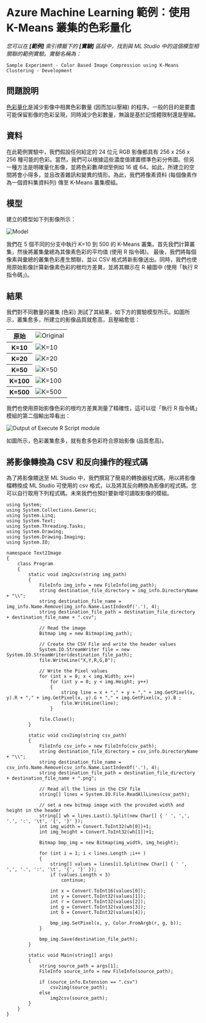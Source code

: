 <properties title="Azure Machine Learning Sample: Color quantization using K-Means clustering" pageTitle="Machine Learning Sample: Color quantization using K-Means clustering | Azure" description="A sample Azure Machine Learning experiment that evaluates using different K-Means clustering values for quantizing a color image." metaKeywords="" services="" solutions="" documentationCenter="" authors="garye" videoId="" scriptId="" />

<tags ms.service="machine-learning" ms.workload="tbd" ms.tgt_pltfrm="na" ms.devlang="na" ms.topic="article" ms.date="01/01/1900" ms.author="garye"></tags>

# Azure Machine Learning 範例：使用 K-Means 叢集的色彩量化

*您可以在 <b>[範例]</b> 索引標籤下的 <b>[實驗]</b> 區段中，找到與 ML Studio 中的這個模型相關聯的範例實驗。實驗名稱為：*

    Sample Experiment - Color Based Image Compression using K-Means Clustering - Development

## 問題說明

[色彩量化][色彩量化]是減少影像中相異色彩數量 (因而加以壓縮) 的程序。一般的目的是要盡可能保留影像的色彩呈現，同時減少色彩數量，無論是基於記憶體限制還是壓縮。

## 資料

在此範例實驗中，我們假設任何給定的 24 位元 RGB 影像都具有 256 x 256 x 256 種可能的色彩。當然，我們可以根據這些濃度值建置標準色彩分佈圖。但另一種方法是明確量化影像，並將色彩數*降低*至例如 16 或 64。如此，所建立的空間將會小得多，並且改善雜訊和變異的情形。為此，我們將像素資料 (每個像素作為一個資料集資料列) 傳至 K-Means 叢集模組。

## 模型

建立的模型如下列影像所示：

![Model][Model]

我們在 5 個不同的分支中執行 K=10 到 500 的 K-Means 叢集。首先我們計算叢集，然後將叢集彙總為其像素色彩的平均值 (使用 R 指令碼)。
最後，我們將每個像素與彙總的叢集色彩產生關聯，並以 CSV 格式將新影像送出。同時，我們也使用原始影像計算新像素色彩的根均方差異，並將其顯示在 R 繪圖中 (使用「執行 R 指令碼」)。

## 結果

我們對不同數量的叢集 (色彩) 測試了其結果，如下方的實驗模型所示。如圖所示，叢集愈多，所建立的影像品質就愈高，且壓縮愈低：


<table>
<tr><th>原始</th>
<td><img alt="Original" src="./media/machine-learning-sample-color-quantization-using-k-means-clustering/image2a.jpg"></td>
</tr>
<tr><th>K=10</th>
<td><img alt="K=10" src="./media/machine-learning-sample-color-quantization-using-k-means-clustering/image2b.png"></td>
</tr>
<tr><th>K=20</th>
<td><img alt="K=20" src="./media/machine-learning-sample-color-quantization-using-k-means-clustering/image2c.png"></td>
</tr>
<tr><th>K=50</th>
<td><img alt="K=50" src="./media/machine-learning-sample-color-quantization-using-k-means-clustering/image2d.png"></td>
</tr>
<tr><th>K=100</th>
<td><img alt="K=100" src="./media/machine-learning-sample-color-quantization-using-k-means-clustering/image2e.png"></td>
</tr>
<tr><th>K=500</th>
<td><img alt="K=500" src="./media/machine-learning-sample-color-quantization-using-k-means-clustering/image2f.png"></td>
</tr>
</table>
我們也使用原始影像色彩的根均方差異測量了精確性，這可以從「執行 R 指令碼」模組的第二個輸出埠看出：

![Output of Execute R Script module][Output of Execute R Script module]

如圖所示，色彩叢集愈多，就有愈多色彩符合原始影像 (品質愈高)。

## 將影像轉換為 CSV 和反向操作的程式碼

為了將影像饋送至 ML Studio 中，我們撰寫了簡易的轉換器程式碼，用以將影像檔轉換成 ML Studio 可使用的 csv 格式，以及將其反向轉換為影像的程式碼。您可以自行取用下列程式碼。未來我們也預計要新增可讀取影像的模組。

    using System;
    using System.Collections.Generic;
    using System.Linq;
    using System.Text;
    using System.Threading.Tasks;
    using System.Drawing;
    using System.Drawing.Imaging;
    using System.IO;
     
    namespace Text2Image
    {
        class Program
        {
            static void img2csv(string img_path)
            {
                FileInfo img_info = new FileInfo(img_path);
                string destination_file_directory = img_info.DirectoryName + "\\";
                string destination_file_name = img_info.Name.Remove(img_info.Name.LastIndexOf('.'), 4);
                string destination_file_path = destination_file_directory + destination_file_name + ".csv";
     
                // Read the image
                Bitmap img = new Bitmap(img_path);
     
                // Create the CSV File and write the header values
                System.IO.StreamWriter file = new System.IO.StreamWriter(destination_file_path);
                file.WriteLine("X,Y,R,G,B");
     
                // Write the Pixel values
                for (int x = 0; x < img.Width; x++)
                    for (int y = 0; y < img.Height; y++)
                    {
                        string line = x + "," + y + "," + img.GetPixel(x, y).R + "," + img.GetPixel(x, y).G + "," + img.GetPixel(x, y).B ;
                        file.WriteLine(line);
                    }
     
                file.Close();
            }
     
            static void csv2img(string csv_path)
            {
                FileInfo csv_info = new FileInfo(csv_path);
                string destination_file_directory = csv_info.DirectoryName + "\\";
                string destination_file_name = csv_info.Name.Remove(csv_info.Name.LastIndexOf('.'), 4);
                string destination_file_path = destination_file_directory + destination_file_name + ".png";
                
                // Read all the lines in the CSV file
                string[] lines = System.IO.File.ReadAllLines(csv_path);
     
                // set a new bitmap image with the provided width and height in the header
                string[] wh = lines.Last().Split(new Char[] { ' ', ',', '.', ':', '\t', '{', '}' });
                int img_width = Convert.ToInt32(wh[0])+1;
                int img_height = Convert.ToInt32(wh[1])+1;
     
                Bitmap bmp_img = new Bitmap(img_width, img_height);
     
                for (int i = 1; i < lines.Length ;i++ )
                {
                    string[] values = lines[i].Split(new Char[] { ' ', ',', '.', ':', '\t', '{', '}' });
                    if (values.Length < 3)
                        continue;
     
                    int x = Convert.ToInt16(values[0]);
                    int y = Convert.ToInt32(values[1]);
                    int r = Convert.ToInt32(values[2]);
                    int g = Convert.ToInt32(values[3]);
                    int b = Convert.ToInt32(values[4]);
     
                    bmp_img.SetPixel(x, y, Color.FromArgb(r, g, b));
                }
     
                bmp_img.Save(destination_file_path);
            }
     
            static void Main(string[] args)
            {
                string source_path = args[1];
                FileInfo source_info = new FileInfo(source_path);
     
                if (source_info.Extension == ".csv")
                    csv2img(source_path);
                else
                    img2csv(source_path);
            }
        }
    }

  [色彩量化]: http://en.wikipedia.org/wiki/Color_quantization "色彩量化"
  [Model]: ./media/machine-learning-sample-color-quantization-using-k-means-clustering/image1.png
  [Original]: ./media/machine-learning-sample-color-quantization-using-k-means-clustering/image2a.jpg
  [K=10]: ./media/machine-learning-sample-color-quantization-using-k-means-clustering/image2b.png
  [K=20]: ./media/machine-learning-sample-color-quantization-using-k-means-clustering/image2c.png
  [K=50]: ./media/machine-learning-sample-color-quantization-using-k-means-clustering/image2d.png
  [K=100]: ./media/machine-learning-sample-color-quantization-using-k-means-clustering/image2e.png
  [K=500]: ./media/machine-learning-sample-color-quantization-using-k-means-clustering/image2f.png
  [Output of Execute R Script module]: ./media/machine-learning-sample-color-quantization-using-k-means-clustering/image3.png
